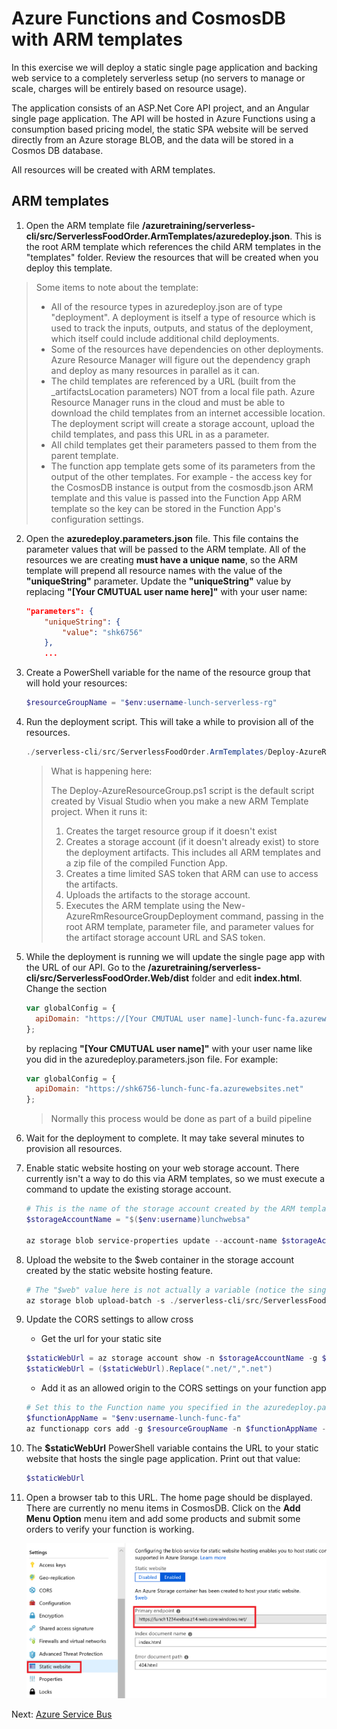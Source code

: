 # Azure Functions and CosmosDB with ARM templates

In this exercise we will deploy a static single page application and backing web service to a completely serverless setup (no servers to manage or scale, charges will be entirely based on resource usage).

The application consists of an ASP.Net Core API project, and an Angular single page application.  The API will be hosted in Azure Functions using a consumption based pricing model, the static SPA website will be served directly from an Azure storage BLOB, and the data will be stored in a Cosmos DB database.

All resources will be created with ARM templates.

## ARM templates

1. Open the ARM template file **/azuretraining/serverless-cli/src/ServerlessFoodOrder.ArmTemplates/azuredeploy.json**. This is the root ARM template which references the child ARM templates in the "templates" folder.  Review the resources that will be created when you deploy this template.

> Some items to note about the template:
>    - All of the resource types in azuredeploy.json are of type "deployment".  A deployment is itself a type of resource which is used to track the inputs, outputs, and status of the deployment, which itself could include additional child deployments.
>    - Some of the resources have dependencies on other deployments. Azure Resource Manager will figure out the dependency graph and deploy as many resources in parallel as it can.
>    - The child templates are referenced by a URL (built from the _artifactsLocation parameters) NOT from a local file path.  Azure Resource Manager runs in the cloud and must be able to download the child templates from an internet accessible location.  The deployment script will create a storage account, upload the child templates, and pass this URL in as a parameter.
>    - All child templates get their parameters passed to them from the parent template.
>    - The function app template gets some of its parameters from the output of the other templates. For example - the access key for the CosmosDB instance is output from the cosmosdb.json ARM template and this value is passed into the Function App ARM template so the key can be stored in the Function App's configuration settings.

2. Open the **azuredeploy.parameters.json** file.  This file contains the parameter values that will be passed to the ARM template.  All of the resources we are creating **must have a unique name**, so the ARM template will prepend all resource names with the value of the **"uniqueString"** parameter.  Update the **"uniqueString"** value by replacing **"[Your CMUTUAL user name here]"** with your user name:

    ```json
    "parameters": {
        "uniqueString": {
            "value": "shk6756"
        },
        ...
    ```

3. Create a PowerShell variable for the name of the resource group that will hold your resources:

    ```powershell
    $resourceGroupName = "$env:username-lunch-serverless-rg"
    ```

4. Run the deployment script. This will take a while to provision all of the resources.

    ```powershell
    ./serverless-cli/src/ServerlessFoodOrder.ArmTemplates/Deploy-AzureResourceGroup.ps1 -ResourceGroupName $resourceGroupName
    ```

    > What is happening here:
    >
    > The Deploy-AzureResourceGroup.ps1 script is the default script created by Visual Studio when you make a new ARM Template project.  When it runs it:
    >  1. Creates the target resource group if it doesn't exist
    >  2. Creates a storage account (if it doesn't already exist) to store the deployment artifacts. This includes all ARM templates and a zip file of the compiled Function App.
    >  3. Creates a time limited SAS token that ARM can use to access the artifacts.
    >  4. Uploads the artifacts to the storage account.
    >  5. Executes the ARM template using the New-AzureRmResourceGroupDeployment command, passing in the root ARM template, parameter file, and parameter values for the artifact storage account URL and SAS token.

7. While the deployment is running we will update the single page app with the URL of our API. Go to the **/azuretraining/serverless-cli/src/ServerlessFoodOrder.Web/dist** folder and edit **index.html**.
Change the section

    ```javascript
    var globalConfig = {
      apiDomain: "https://[Your CMUTUAL user name]-lunch-func-fa.azurewebsites.net"
    };
    ```

    by replacing **"[Your CMUTUAL user name]"** with your user name like you did in the azuredeploy.parameters.json file. For example: 

    ```javascript
    var globalConfig = {
      apiDomain: "https://shk6756-lunch-func-fa.azurewebsites.net"
    };
    ```
    
    > Normally this process would be done as part of a build pipeline

8. Wait for the deployment to complete. It may take several minutes to provision all resources.

9. Enable static website hosting on your web storage account.  There currently isn't a way to do this via ARM templates, so we must execute a command to update the existing storage account.

    ```powershell
    # This is the name of the storage account created by the ARM template that contains your static website
    $storageAccountName = "$($env:username)lunchwebsa"

    az storage blob service-properties update --account-name $storageAccountName --static-website --404-document 404.html --index-document index.html
    ```

10. Upload the website to the $web container in the storage account created by the static website hosting feature.

    ```powershell
    # The "$web" value here is not actually a variable (notice the single, not double, quotes). "$web" is the name of the storage container that Azure creates when you enable static site hosting
    az storage blob upload-batch -s ./serverless-cli/src/ServerlessFoodOrder.Web/dist -d '$web' --account-name $storageAccountName
    ```

11. Update the CORS settings to allow cross
    * Get the url for your static site

    ```powershell
    $staticWebUrl = az storage account show -n $storageAccountName -g $resourceGroupName --query "primaryEndpoints.web" --output tsv
    $staticWebUrl = ($staticWebUrl).Replace(".net/",".net")
    ```
    * Add it as an allowed origin to the CORS settings on your function app
    ```powershell
    # Set this to the Function name you specified in the azuredeploy.parameters.json file.
    $functionAppName = "$env:username-lunch-func-fa"
    az functionapp cors add -g $resourceGroupName -n $functionAppName --allowed-origins $staticWebUrl
    ```

12. The **$staticWebUrl** PowerShell variable contains the URL to your static website that hosts the single page application. Print out that value:

    ```powershell
    $staticWebUrl
    ```

13. Open a browser tab to this URL.  The home page should be displayed.  There are currently no menu items in CosmosDB.  Click on the **Add Menu Option** menu item and add some products and submit some orders to verify your function is working.

    ![Static Website URL](images/static-website-url.png)

Next: [Azure Service Bus](07-messaging-service-bus.md)
